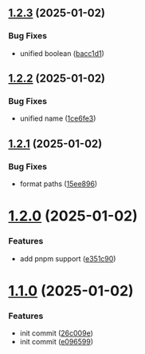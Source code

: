 ## [1.2.3](https://github.com/tardis-ksh/Tencent-Cloud-CDN-Purge-Paths-Cache/compare/v1.2.2...v1.2.3) (2025-01-02)


### Bug Fixes

* unified boolean ([bacc1d1](https://github.com/tardis-ksh/Tencent-Cloud-CDN-Purge-Paths-Cache/commit/bacc1d112cd8ee2bf9c30506042e44a12730a5d3))



## [1.2.2](https://github.com/tardis-ksh/Tencent-Cloud-CDN-Purge-Paths-Cache/compare/v1.2.1...v1.2.2) (2025-01-02)


### Bug Fixes

* unified name ([1ce6fe3](https://github.com/tardis-ksh/Tencent-Cloud-CDN-Purge-Paths-Cache/commit/1ce6fe3f49b29d524cbd2bd3755bea25dad362db))



## [1.2.1](https://github.com/tardis-ksh/Tencent-Cloud-CDN-Purge-Paths-Cache/compare/v1.2.0...v1.2.1) (2025-01-02)


### Bug Fixes

* format paths ([15ee896](https://github.com/tardis-ksh/Tencent-Cloud-CDN-Purge-Paths-Cache/commit/15ee8966b30df0b1dcbd3c0b576d6eb95ab7fabc))



# [1.2.0](https://github.com/tardis-ksh/Tencent-Cloud-CDN-Purge-Paths-Cache/compare/v1.1.0...v1.2.0) (2025-01-02)


### Features

* add pnpm support ([e351c90](https://github.com/tardis-ksh/Tencent-Cloud-CDN-Purge-Paths-Cache/commit/e351c90733c82a4118aca58be9bb8ab8d621b25a))



# [1.1.0](https://github.com/tardis-ksh/Tencent-Cloud-CDN-Purge-Paths-Cache/compare/e0965996b05342f09e16b23e262d283e6cf20fb3...v1.1.0) (2025-01-02)


### Features

* init commit ([26c009e](https://github.com/tardis-ksh/Tencent-Cloud-CDN-Purge-Paths-Cache/commit/26c009e01874ef4ac3ca50b63aae5dd1b4965ea8))
* init commit ([e096599](https://github.com/tardis-ksh/Tencent-Cloud-CDN-Purge-Paths-Cache/commit/e0965996b05342f09e16b23e262d283e6cf20fb3))



